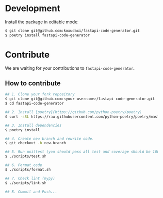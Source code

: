 # Development

Install the package in editable mode:

```sh
$ git clone git@github.com:koxudaxi/fastapi-code-generator.git
$ poetry install fastapi-code-generator
```

# Contribute
We are waiting for your contributions to `fastapi-code-generator`.

## How to contribute

```bash
## 1. Clone your fork repository
$ git clone git@github.com:<your username>/fastapi-code-generator.git
$ cd fastapi-code-generator

## 2. Install [poetry](https://github.com/python-poetry/poetry)
$ curl -sSL https://raw.githubusercontent.com/python-poetry/poetry/master/get-poetry.py | python 

## 3. Install dependencies
$ poetry install

## 4. Create new branch and rewrite code.
$ git checkout -b new-branch

## 5. Run unittest (you should pass all test and coverage should be 100%)
$ ./scripts/test.sh

## 6. Format code
$ ./scripts/format.sh

## 7. Check lint (mypy)
$ ./scripts/lint.sh

## 8. Commit and Push...
```
